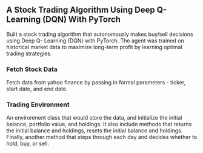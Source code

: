 ## A Stock Trading Algorithm Using Deep Q-Learning (DQN) With PyTorch

Built a stock trading algorithm that autonomously makes buy/sell decisions using Deep Q-
Learning (DQN) with PyTorch. The agent was trained on historical market data to maximize
long-term profit by learning optimal trading strategies.


### Fetch Stock Data ###

Fetch data from yahoo finance by passing in formal parameters - ticker, start date, and end date.


### Trading Environment ###

An environment class that would store the data, and initialize the initial balance, portfolio value, and holdings. It also include methods that returns the initial balance and holdings, resets the initial balance and holdings. Finally, another method that steps through each day and decides whether to hold, buy, or sell.
